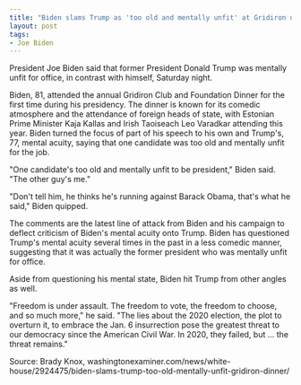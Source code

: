 ```yaml
---
title: "Biden slams Trump as 'too old and mentally unfit' at Gridiron dinner"
layout: post
tags:
- Joe Biden
---
```


President Joe Biden said that former President Donald Trump was mentally unfit for office, in contrast with himself, Saturday night.

Biden, 81, attended the annual Gridiron Club and Foundation Dinner for the first time during his presidency. The dinner is known for its comedic atmosphere and the attendance of foreign heads of state, with Estonian Prime Minister Kaja Kallas and Irish Taoiseach Leo Varadkar attending this year. Biden turned the focus of part of his speech to his own and Trump's, 77, mental acuity, saying that one candidate was too old and mentally unfit for the job.

"One candidate's too old and mentally unfit to be president," Biden said. "The other guy's me."

"Don't tell him, he thinks he's running against Barack Obama, that's what he said," Biden quipped.

The comments are the latest line of attack from Biden and his campaign to deflect criticism of Biden's mental acuity onto Trump. Biden has questioned Trump's mental acuity several times in the past in a less comedic manner, suggesting that it was actually the former president who was mentally unfit for office.

Aside from questioning his mental state, Biden hit Trump from other angles as well.

"Freedom is under assault. The freedom to vote, the freedom to choose, and so much more," he said. "The lies about the 2020 election, the plot to overturn it, to embrace the Jan. 6 insurrection pose the greatest threat to our democracy since the American Civil War. In 2020, they failed, but ... the threat remains."

Source: Brady Knox, washingtonexaminer.com/news/white-house/2924475/biden-slams-trump-too-old-mentally-unfit-gridiron-dinner/
